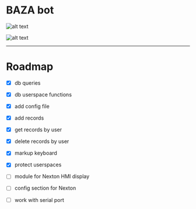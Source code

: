 # BAZA bot


![alt text](https://img.shields.io/badge/Golang-1.21.1-blue?style=flat-square&logo=go)

![alt text](https://img.shields.io/badge/Status-in%20process-FFD700?style=for-the-badge&logo=Buddy)



------------------------------------------
# Roadmap 
- [x] db queries
- [x] db userspace functions
- [x] add config file
- [x] add records
- [x] get records by user
- [x] delete records by user
- [x] markup keyboard
- [x] protect userspaces
- [ ] module for Nexton HMI display
- [ ] config section for Nexton
- [ ] work with serial port





